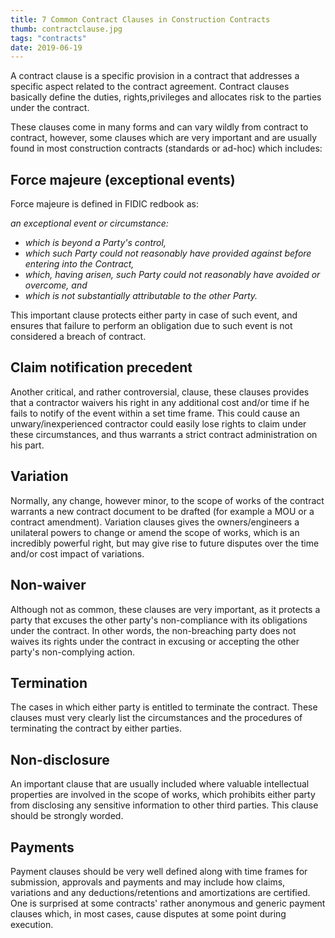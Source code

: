 ```yaml
---
title: 7 Common Contract Clauses in Construction Contracts
thumb: contractclause.jpg
tags: "contracts"
date: 2019-06-19
---
```

A contract clause is a specific provision in a contract that addresses a specific aspect related to the contract agreement. Contract clauses basically define the duties, rights,privileges and allocates risk to the parties under the contract.

These clauses come in many forms and can vary wildly from contract to contract, however, some clauses which are very important and are usually found in most construction contracts (standards or ad-hoc) which includes:

## Force majeure (exceptional events)

Force majeure is defined in FIDIC redbook as:

_an exceptional event or circumstance:_

- _which is beyond a Party's control,_
- _which such Party could not reasonably have provided against before entering into the Contract,_
- _which, having arisen, such Party could not reasonably have avoided or overcome, and_
- _which is not substantially attributable to the other Party._

This important clause protects either party in case of such event, and ensures that failure to perform an obligation due to such event is not considered a breach of contract.

## Claim notification precedent

Another critical, and rather controversial, clause, these clauses provides that a contractor waivers his right in any additional cost and/or time if he fails to notify of the event within a set time frame. This could cause an unwary/inexperienced contractor could easily lose rights to claim under these circumstances, and thus warrants a strict contract administration on his part.

## Variation

Normally, any change, however minor, to the scope of works of the contract warrants a new contract document to be drafted (for example a MOU or a contract amendment). Variation clauses gives the owners/engineers a unilateral powers to change or amend the scope of works, which is an incredibly powerful right, but may give rise to future disputes over the time and/or cost impact of variations.

## Non-waiver

Although not as common, these clauses are very important, as it protects a party that excuses the other party's non-compliance with its obligations under the contract. In other words, the non-breaching party does not waives its rights under the contract in excusing or accepting the other party's non-complying action.

## Termination

The cases in which either party is entitled to terminate the contract. These clauses must very clearly list the circumstances and the procedures of terminating the contract by either parties.

## Non-disclosure

An important clause that are usually included where valuable intellectual properties are involved in the scope of works, which prohibits either party from disclosing any sensitive information to other third parties. This clause should be strongly worded.

## Payments

Payment clauses should be very well defined along with time frames for submission, approvals and payments and may include how claims, variations and any deductions/retentions and amortizations are certified. One is surprised at some contracts' rather anonymous and generic payment clauses which, in most cases, cause disputes at some point during execution.
